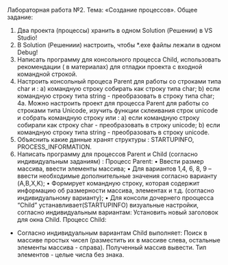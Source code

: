 Лабораторная работа №2.
Тема: «Создание процессов».
Общее задание:
1. Два проекта (процессы) хранить в одном Solution (Решении) в VS Studio!
2. В Solution (Решениии) настроить, чтобы *.exe файлы лежали в одном Debug!
3. Написать программу для консольного процесса Child, использовать рекомендации ( в материалах) для
отладки проекта с входной командной строкой.
4. Настроить консольный процеса Parent для работы со строками типа char и :
a) командную строку собирать как строку типа char;
b) если командную строку типа string - преобразовать в строку типа char;
4а. Можно настроить проект для процесса Parent для работы со строками типа Unicode, изучить функции
склеивания строк unicode и собрать командную строку или :
a) если командную строку собирали как строку char - преобразовать в строку unicоde;
b) если командную строку типа string - преобразовать в строку unicоde.
5. Объяснить какие данные хранят структуры : STARTUPINFO, PROCESS_INFORMATION.
6. Написать программу для процессов Parent и Child (согласно индивидуальным заданиям) :
Процесс Parent:
• Ввести размер массива, ввести элементы массива;
• Для вариантов 1,4, 6, 8, 9 – ввести необходимые дополнительные значения согласно варианту (A,B,X,K);
• Формирует командную строку, которая содержит информацию об размерности массива, элементах и т.д.
(согласно индивидуальному варианту);
• Для консоли дочернего прооцесса “Child” устанавливает(STARTUPINFO) визуальные настройки,
согласно индивидуальным вариантам:
Установить новый заголовок для окна Сhild.
Процесс Child:
- Согласно индивидуальным вариантам Child выполняет:
 Поиск в массиве простых чисел (разместить их в массиве слева, остальные элементы массива -
справа). Полученный массив вывести. Тип элементов - целые числа без знака.

